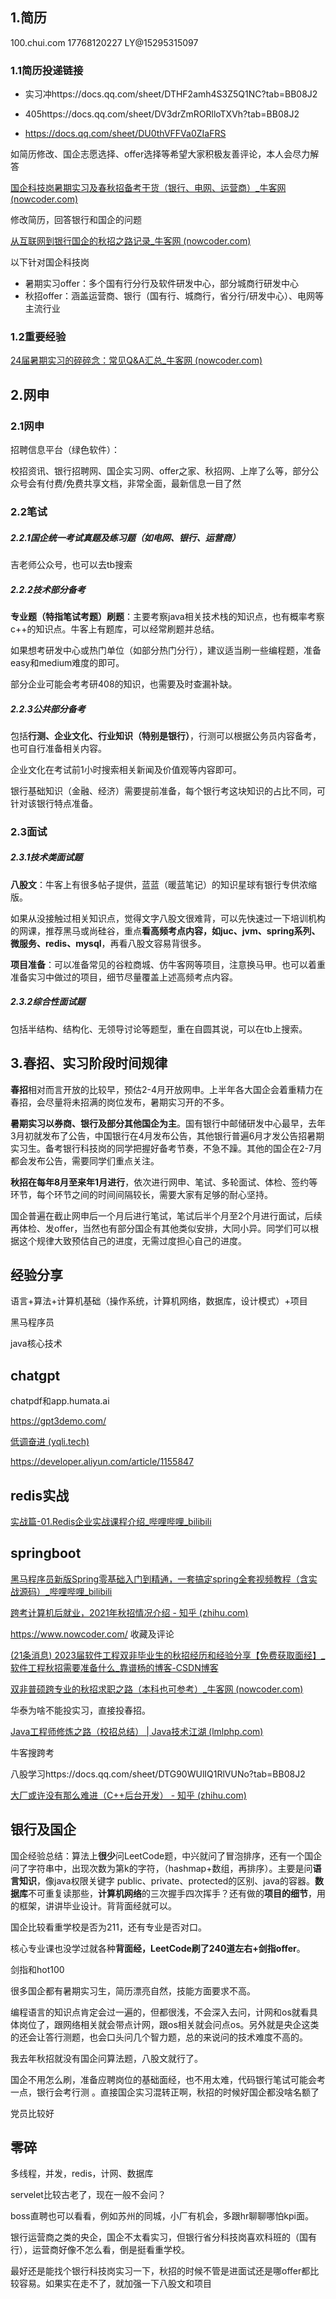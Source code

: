 ## 1.简历

100.chui.com 17768120227 LY@15295315097

### 1.1简历投递链接

- 实习冲https://docs.qq.com/sheet/DTHF2amh4S3Z5Q1NC?tab=BB08J2


- 405https://docs.qq.com/sheet/DV3drZmRORlloTXVh?tab=BB08J2
- https://docs.qq.com/sheet/DU0thVFFVa0ZIaFRS



如简历修改、国企志愿选择、offer选择等希望大家积极友善评论，本人会尽力解答

[国企科技岗暑期实习及春秋招备考干货（银行、电网、运营商）_牛客网 (nowcoder.com)](https://www.nowcoder.com/discuss/449934222967566336?sourceSSR=search)



修改简历，回答银行和国企的问题

[从互联网到银行国企的秋招之路记录_牛客网 (nowcoder.com)](https://www.nowcoder.com/discuss/465789038499201024?sourceSSR=search)





以下针对国企科技岗

- 暑期实习offer：多个国有行分行及软件研发中心，部分城商行研发中心
- 秋招offer：涵盖运营商、银行（国有行、城商行，省分行/研发中心）、电网等主流行业

### 1.2重要经验

[24届暑期实习的碎碎念：常见Q&A汇总_牛客网 (nowcoder.com)](https://www.nowcoder.com/discuss/462925919875772416?sourceSSR=dynamic)

## 2.网申

### 2.1网申

招聘信息平台（绿色软件）：

校招资讯、银行招聘网、国企实习网、offer之家、秋招网、上岸了么等，部分公众号会有付费/免费共享文档，非常全面，最新信息一目了然

### 2.2笔试

##### 2.2.1国企统一考试真题及练习题（如电网、银行、运营商）

吉老师公众号，也可以去tb搜索

##### 2.2.2技术部分备考

**专业题（特指笔试考题）刷题**：主要考察java相关技术栈的知识点，也有概率考察c++的知识点。牛客上有题库，可以经常刷题并总结。

如果想考研发中心或热门单位（如部分热门分行），建议适当刷一些编程题，准备easy和medium难度的即可。

部分企业可能会考考研408的知识，也需要及时查漏补缺。

##### 2.2.3公共部分备考

包括**行测、企业文化、行业知识（特别是银行）**，行测可以根据公务员内容备考，也可自行准备相关内容。

企业文化在考试前1小时搜索相关新闻及价值观等内容即可。

银行基础知识（金融、经济）需要提前准备，每个银行考这块知识的占比不同，可针对该银行特点准备。

### 2.3面试

##### 2.3.1技术类面试题

**八股文**：牛客上有很多帖子提供，蓝蓝（暖蓝笔记）的知识星球有银行专供浓缩版。

如果从没接触过相关知识点，觉得文字八股文很难背，可以先快速过一下培训机构的网课，推荐黑马或尚硅谷，重点**看高频考点内容，如juc、jvm、spring系列、微服务、redis、mysql**，再看八股文容易背很多。

**项目准备**：可以准备常见的谷粒商城、仿牛客网等项目，注意换马甲。也可以着重准备实习中做过的项目，细节尽量覆盖上述高频考点内容。

##### 2.3.2综合性面试题

包括半结构、结构化、无领导讨论等题型，重在自圆其说，可以在tb上搜索。



## 3.春招、实习阶段时间规律

**春招**相对而言开放的比较早，预估2-4月开放网申。上半年各大国企会着重精力在春招，会尽量将未招满的岗位发布，暑期实习开的不多。

**暑期实习以券商、银行及部分其他国企为主**。国有银行中邮储研发中心最早，去年3月初就发布了公告，中国银行在4月发布公告，其他银行普遍6月才发公告招暑期实习生。备考银行科技岗的同学把握好备考节奏，不急不躁。其他的国企在2-7月都会发布公告，需要同学们重点关注。

**秋招在每年8月至来年1月进行**，依次进行网申、笔试、多轮面试、体检、签约等环节，每个环节之间的时间间隔较长，需要大家有足够的耐心坚持。

国企普遍在截止网申后一个月后进行笔试，笔试后半个月至2个月进行面试，后续再体检、发offer，当然也有部分国企有其他类似安排，大同小异。同学们可以根据这个规律大致预估自己的进度，无需过度担心自己的进度。





## 经验分享

语言+算法+计算机基础（操作系统，计算机网络，数据库，设计模式）+项目

黑马程序员

java核心技术



## chatgpt

chatpdf和app.humata.ai

https://gpt3demo.com/

[低调奋进 (yqli.tech)](http://yqli.tech/page/aigc_llm.html)

https://developer.aliyun.com/article/1155847



## **redis实战**

[实战篇-01.Redis企业实战课程介绍_哔哩哔哩_bilibili](https://www.bilibili.com/video/BV1cr4y1671t?p=24&vd_source=bb8855fb5d5300aa6baf91501f0cf6c5)



## springboot

[黑马程序员新版Spring零基础入门到精通，一套搞定spring全套视频教程（含实战源码）_哔哩哔哩_bilibili](https://www.bilibili.com/video/BV1rt4y1u7q5/?spm_id_from=333.999.0.0&vd_source=bb8855fb5d5300aa6baf91501f0cf6c5)



[跨考计算机后就业，2021年秋招情况介绍 - 知乎 (zhihu.com)](https://zhuanlan.zhihu.com/p/357321585)



https://www.nowcoder.com/ 收藏及评论



[(21条消息) 2023届软件工程双非毕业生的秋招经历和经验分享【免费获取面经】_软件工程秋招需要准备什么_靠谱杨的博客-CSDN博客](https://blog.csdn.net/weixin_45556024/article/details/127263577)



[双非普硕跨专业的秋招求职之路（本科也可参考）_牛客网 (nowcoder.com)](https://www.nowcoder.com/discuss/353155637502746624)

华泰为啥不能投实习，直接投春招。



[Java工程师修炼之路（校招总结） | Java技术江湖 (lmlphp.com)](https://www.lmlphp.com/user/8250/article/item/380946/)



牛客搜跨考

八股学习https://docs.qq.com/sheet/DTG90WUlIQ1RlVUNo?tab=BB08J2



[大厂或许没有那么难进（C++后台开发） - 知乎 (zhihu.com)](https://zhuanlan.zhihu.com/p/464975838)



## 银行及国企

国企经验总结：算法上**很少**问LeetCode题，中兴就问了冒泡排序，还有一个国企问了字符串中，出现次数为第k的字符，（hashmap+数组，再排序）。主要是问**语言知识**，像java权限关键字 public、private、protected的区别、java的容器。**数据库**不可重复读那些，**计算机网络**的三次握手四次挥手？还有做的**项目的细节**，用的框架，讲讲毕业设计。背背面经就可以。

国企比较看重学校是否为211，还有专业是否对口。

核心专业课也没学过就各种**背面经，LeetCode刷了240道左右+剑指offer**。

剑指和hot100







很多国企都有暑期实习生，简历漂亮自然，技能方面要求不高。

编程语言的知识点肯定会过一遍的，但都很浅，不会深入去问，计网和os就看具体岗位了，跟网络相关就会带点计网，跟os相关就会问点os。另外就是央企这类的还会让答行测题，也会口头问几个智力题，总的来说问的技术难度不高的。

我去年秋招就没有国企问算法题，八股文就行了。

国企不用怎么刷，准备应聘岗位的基础面经，也不用太难，代码银行笔试可能会考一点，银行会考行测 。直接国企实习混转正啊，秋招的时候好国企都没啥名额了  

党员比较好



## 零碎

多线程，并发，redis，计网、数据库

servelet比较古老了，现在一般不会问？



boss直聘也可以看看，例如苏州的同城，小厂有机会，多跟hr聊聊哪怕kpi面。



银行运营商之类的央企，国企不太看实习，但银行省分科技岗喜欢科班的（国有行），运营商好像不怎么看，倒是挺看重学校。

最好还是能找个银行科技岗实习一下，秋招的时候不管是进面试还是哪offer都比较容易。如果实在走不了，就加强一下八股文和项目
